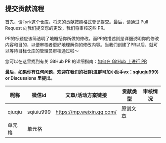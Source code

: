 ## 提交贡献流程

首先，请`Fork`这个仓库，将您的贡献按照格式登记提交。最后，请通过 Pull Request 向我们提交您的更改，我们将审核这些 PR。

PR的标题应该简洁明了地概括你所做的修改。而PR的描述则是详细说明你的修改内容和目的，以便审核者更好地理解你的修改内容。当我们创建了PR以后，就可以等待目标仓库的管理员审核通过啦～

您可以在这里找到有关 GitHub PR 的详细指南：[如何在 GitHub 上进行 PR](https://opensource.com/article/19/7/create-pull-request-github)

**最后，如果你有任何问题，欢迎在我们的社群(进群可加小助手vx：sqiuqiu999) or Discussions 里提出。**


|  昵称   | 微信id  | 文章/活动方案链接 | 贡献类型 | 审核情况  | 
|  ----  | ----  |---- | ----  | ----  |
| qiuqiu | sqiuiu999 | https://mp.weixin.qq.com/ | 原创文章  
| 单元格  | 单元格 |  
